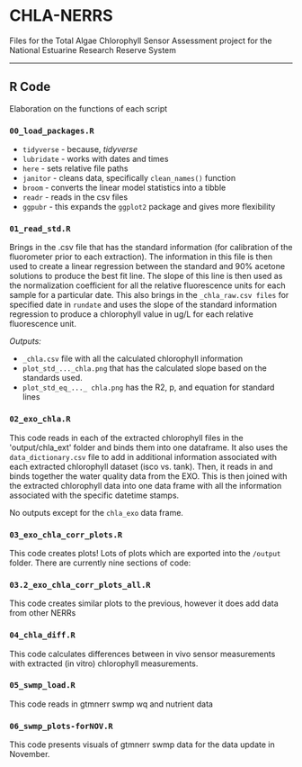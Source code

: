 # CHLA-NERRS
Files for the Total Algae Chlorophyll Sensor Assessment project for the National Estuarine Research Reserve System

***
## R Code

Elaboration on the functions of each script

### `00_load_packages.R`

*  `tidyverse` - because, *tidyverse*
*  `lubridate` - works with dates and times
*  `here` - sets relative file paths
*  `janitor` - cleans data, specifically `clean_names()` function
*  `broom` - converts the linear model statistics into a tibble
*  `readr` - reads in the csv files
*  `ggpubr` - this expands the `ggplot2` package and gives more flexibility

### `01_read_std.R`

Brings in the .csv file that has the standard information (for calibration of the fluorometer prior to each extraction). The information in this file is then used to create a linear regression between the standard and 90% acetone solutions to produce the best fit line. The slope of this line is then used as the normalization coefficient for all the relative fluorescence units for each sample for a particular date. 
This also brings in the `_chla_raw.csv files` for specified date in `rundate` and uses the slope of the standard information regression to produce a chlorophyll value in ug/L for each relative fluorescence unit.

*Outputs:* 

*   `_chla.csv` file with all the calculated chlorophyll information
*   `plot_std_..._chla.png` that has the calculated slope based on the standards used.
*   `plot_std_eq_..._ chla.png` has the R2, p, and equation for standard lines

### `02_exo_chla.R`

This code reads in each of the extracted chlorophyll files in the 'output/chla_ext' folder and binds them into one dataframe. It also uses the `data_dictionary.csv` file to add in additional information associated with each extracted chlorophyll dataset (isco vs. tank). Then, it reads in and binds together the water quality data from the EXO. This is then joined with the extracted chlorophyll data into one data frame with all the information associated with the specific datetime stamps. 

No outputs except for the `chla_exo` data frame.

### `03_exo_chla_corr_plots.R`

This code creates plots! Lots of plots which are exported into the `/output` folder. There are currently nine sections of code:

### `03.2_exo_chla_corr_plots_all.R`

This code creates similar plots to the previous, however it does add data from other NERRs

### `04_chla_diff.R`

This code calculates differences between in vivo sensor measurements with extracted (in vitro) chlorophyll measurements.

### `05_swmp_load.R`

This code reads in gtmnerr swmp wq and nutrient data

### `06_swmp_plots-forNOV.R`

This code presents visuals of gtmnerr swmp data for the data update in November.

